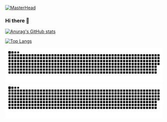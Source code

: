 [![MasterHead](https://i.imgur.com/smJT1HI.jpeg)](https://github.com/EnzoB123)

### Hi there 👋

[![Anurag's GitHub stats](https://github-readme-stats.vercel.app/api?username=EnzoB123&show_icons=true&theme=tokyonight&include_all_commits)](https://github.com/anuraghazra/github-readme-stats)

[![Top Langs](https://github-readme-stats.vercel.app/api/top-langs/?username=EnzoB123&langs_count=8&theme=tokyonight&include_all_commits)](https://github.com/anuraghazra/github-readme-stats)

![GitHub Snake Light](https://github.com/EnzoB123/EnzoB123/blob/output/github-contribution-grid-snake.svg#gh-light-mode-only)
![GitHub Snake dark](https://github.com/EnzoB123/EnzoB123/blob/output/github-contribution-grid-snake-dark.svg#gh-dark-mode-only)


<!--
**EnzoB123/EnzoB123** is a ✨ _special_ ✨ repository because its `README.md` (this file) appears on your GitHub profile.

Here are some ideas to get you started:

- 🔭 I’m currently working on ...
- 🌱 I’m currently learning ...
- 👯 I’m looking to collaborate on ...
- 🤔 I’m looking for help with ...
- 💬 Ask me about ...
- 📫 How to reach me: ...
- 😄 Pronouns: ...
- ⚡ Fun fact: ...
-->
